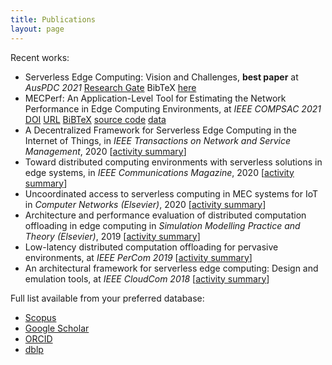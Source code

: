 ```yaml
---
title: Publications
layout: page
---
```


Recent works:

- Serverless Edge Computing: Vision and Challenges, **best paper** at _AusPDC 2021_ [Research Gate](https://www.researchgate.net/publication/347513802_Serverless_Edge_Computing_Vision_and_Challenges) BibTeX [here](bib/auspdc2021.bib)
- MECPerf: An Application-Level Tool for Estimating the Network Performance in Edge Computing Environments, at _IEEE COMPSAC 2021_ [DOI](https://doi.org/10.1109/COMPSAC48688.2020.00-99) [URL](https://ieeexplore.ieee.org/abstract/document/9202841) [BiBTeX](bib/compsac20.bib) [source code](https://github.com/MECPerf/MECPerf) [data](https://zenodo.org/record/3767097#.X-nWEelKjWc)
- A Decentralized Framework for Serverless Edge Computing in the Internet of Things, in _IEEE Transactions on Network and Service Management_, 2020 [[activity summary](cloudcom2018.md)]
- Toward distributed computing environments with serverless solutions in edge systems, in _IEEE Communications Magazine_, 2020 [[activity summary](serverless-etsi.md)]
- Uncoordinated access to serverless computing in MEC systems for IoT in _Computer Networks (Elsevier)_, 2020 [[activity summary](uncoord.md)]
- Architecture and performance evaluation of distributed computation offloading in edge computing in _Simulation Modelling Practice and Theory (Elsevier)_, 2019 [[activity summary](simpat.md)]
- Low-latency distributed computation offloading for pervasive environments, at _IEEE PerCom 2019_ [[activity summary](percom2019.md)]
- An architectural framework for serverless edge computing: Design and emulation tools, at _IEEE CloudCom 2018_ [[activity summary](cloudcom2018.md)]

Full list available from your preferred database:

- [Scopus](https://www.scopus.com/authid/detail.uri?authorId=22033885800)
- [Google Scholar](https://scholar.google.it/citations?user=sTVmHWUAAAAJ)
- [ORCID](https://orcid.org/0000-0003-4503-4223)
- [dblp](https://dblp.org/pers/hd/c/Cicconetti:Claudio)
